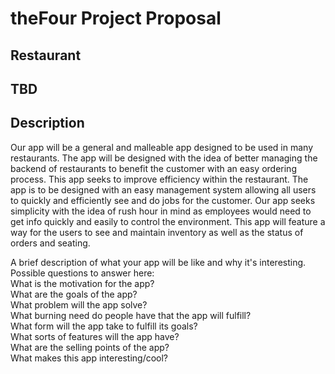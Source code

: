 # theFour Project Proposal
## Restaurant
## TBD
## Description

Our app will be a general and malleable app designed to be used in many restaurants.
The app will be designed with the idea of better managing the backend of restaurants to benefit the customer with an easy ordering process. This app seeks to improve efficiency	within the restaurant.
The app is to be designed with an easy management system allowing all users to quickly and efficiently see and do jobs for the customer. Our app seeks simplicity with the idea of rush hour in mind as employees would need to get info quickly and easily to control the environment. This app will feature a way for the users to see and maintain inventory as well as the status of orders and seating.	

A brief description of what your app will be like and why it's interesting.
Possible questions to answer here:     
What is the motivation for the app?     
What are the goals of the app?    
What problem will the app solve?   
What burning need do people have that the app will fulfill?   
What form will the app take to fulfill its goals?   
What sorts of features will the app have?   
What are the selling points of the app?   
What makes this app interesting/cool?   




